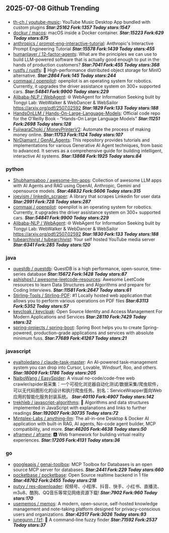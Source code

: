 ## 2025-07-08 Github Trending

### 
* [th-ch / youtube-music](https://github.com/th-ch/youtube-music): YouTube Music Desktop App bundled with custom plugins ***Star:25162 Fork:1357 Today stars:1547***
* [dockur / macos](https://github.com/dockur/macos): macOS inside a Docker container. ***Star:15223 Fork:629 Today stars:875***
* [anthropics / prompt-eng-interactive-tutorial](https://github.com/anthropics/prompt-eng-interactive-tutorial): Anthropic's Interactive Prompt Engineering Tutorial ***Star:15578 Fork:1439 Today stars:455***
* [humanlayer / 12-factor-agents](https://github.com/humanlayer/12-factor-agents): What are the principles we can use to build LLM-powered software that is actually good enough to put in the hands of production customers? ***Star:7041 Fork:455 Today stars:368***
* [rustfs / rustfs](https://github.com/rustfs/rustfs): 🚀 High-performance distributed object storage for MinIO alternative. ***Star:2864 Fork:145 Today stars:244***
* [commaai / openpilot](https://github.com/commaai/openpilot): openpilot is an operating system for robotics. Currently, it upgrades the driver assistance system on 300+ supported cars. ***Star:54841 Fork:9900 Today stars:229***
* [Alibaba-NLP / WebAgent](https://github.com/Alibaba-NLP/WebAgent): 🌐 WebAgent for Information Seeking bulit by Tongyi Lab: WebWalker & WebDancer & WebSailor https://arxiv.org/pdf/2507.02592 ***Star:1829 Fork:133 Today stars:188***
* [HandsOnLLM / Hands-On-Large-Language-Models](https://github.com/HandsOnLLM/Hands-On-Large-Language-Models): Official code repo for the O'Reilly Book - "Hands-On Large Language Models" ***Star:11251 Fork:2698 Today stars:128***
* [FujiwaraChoki / MoneyPrinterV2](https://github.com/FujiwaraChoki/MoneyPrinterV2): Automate the process of making money online. ***Star:11753 Fork:1124 Today stars:107***
* [NirDiamant / GenAI_Agents](https://github.com/NirDiamant/GenAI_Agents): This repository provides tutorials and implementations for various Generative AI Agent techniques, from basic to advanced. It serves as a comprehensive guide for building intelligent, interactive AI systems. ***Star:13868 Fork:1925 Today stars:84***

### python
* [Shubhamsaboo / awesome-llm-apps](https://github.com/Shubhamsaboo/awesome-llm-apps): Collection of awesome LLM apps with AI Agents and RAG using OpenAI, Anthropic, Gemini and opensource models. ***Star:48832 Fork:5606 Today stars:315***
* [joeyism / linkedin_scraper](https://github.com/joeyism/linkedin_scraper): A library that scrapes Linkedin for user data ***Star:2991 Fork:728 Today stars:287***
* [commaai / openpilot](https://github.com/commaai/openpilot): openpilot is an operating system for robotics. Currently, it upgrades the driver assistance system on 300+ supported cars. ***Star:54841 Fork:9900 Today stars:229***
* [Alibaba-NLP / WebAgent](https://github.com/Alibaba-NLP/WebAgent): 🌐 WebAgent for Information Seeking bulit by Tongyi Lab: WebWalker & WebDancer & WebSailor https://arxiv.org/pdf/2507.02592 ***Star:1830 Fork:133 Today stars:188***
* [tubearchivist / tubearchivist](https://github.com/tubearchivist/tubearchivist): Your self hosted YouTube media server ***Star:6341 Fork:285 Today stars:120***

### java
* [questdb / questdb](https://github.com/questdb/questdb): QuestDB is a high performance, open-source, time-series database ***Star:15672 Fork:1428 Today stars:87***
* [ashishps1 / awesome-leetcode-resources](https://github.com/ashishps1/awesome-leetcode-resources): Awesome LeetCode resources to learn Data Structures and Algorithms and prepare for Coding Interviews. ***Star:11581 Fork:2647 Today stars:61***
* [Stirling-Tools / Stirling-PDF](https://github.com/Stirling-Tools/Stirling-PDF): #1 Locally hosted web application that allows you to perform various operations on PDF files ***Star:63113 Fork:5352 Today stars:57***
* [keycloak / keycloak](https://github.com/keycloak/keycloak): Open Source Identity and Access Management For Modern Applications and Services ***Star:28110 Fork:7429 Today stars:32***
* [spring-projects / spring-boot](https://github.com/spring-projects/spring-boot): Spring Boot helps you to create Spring-powered, production-grade applications and services with absolute minimum fuss. ***Star:77689 Fork:41267 Today stars:21***

### javascript
* [eyaltoledano / claude-task-master](https://github.com/eyaltoledano/claude-task-master): An AI-powered task-management system you can drop into Cursor, Lovable, Windsurf, Roo, and others. ***Star:18009 Fork:1786 Today stars:205***
* [NaiboWang / EasySpider](https://github.com/NaiboWang/EasySpider): A visual no-code/code-free web crawler/spider易采集：一个可视化浏览器自动化测试/数据采集/爬虫软件，可以无代码图形化的设计和执行爬虫任务。别名：ServiceWrapper面向Web应用的智能化服务封装系统。 ***Star:40110 Fork:4907 Today stars:142***
* [trekhleb / javascript-algorithms](https://github.com/trekhleb/javascript-algorithms): 📝 Algorithms and data structures implemented in JavaScript with explanations and links to further readings ***Star:192007 Fork:30735 Today stars:72***
* [Mintplex-Labs / anything-llm](https://github.com/Mintplex-Labs/anything-llm): The all-in-one Desktop & Docker AI application with built-in RAG, AI agents, No-code agent builder, MCP compatibility, and more. ***Star:46205 Fork:4638 Today stars:50***
* [aframevr / aframe](https://github.com/aframevr/aframe): 🅰️
Web framework for building virtual reality experiences. ***Star:17205 Fork:4131 Today stars:36***

### go
* [googleapis / genai-toolbox](https://github.com/googleapis/genai-toolbox): MCP Toolbox for Databases is an open source MCP server for databases. ***Star:2441 Fork:229 Today stars:660***
* [pocketbase / pocketbase](https://github.com/pocketbase/pocketbase): Open Source realtime backend in 1 file ***Star:48762 Fork:2455 Today stars:218***
* [putyy / res-downloader](https://github.com/putyy/res-downloader): 视频号、小程序、抖音、快手、小红书、直播流、m3u8、酷狗、QQ音乐等常见网络资源下载! ***Star:7902 Fork:960 Today stars:170***
* [usememos / memos](https://github.com/usememos/memos): A modern, open-source, self-hosted knowledge management and note-taking platform designed for privacy-conscious users and organizations. ***Star:42517 Fork:3026 Today stars:93***
* [junegunn / fzf](https://github.com/junegunn/fzf): 🌸 A command-line fuzzy finder ***Star:71592 Fork:2537 Today stars:37***
